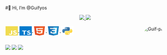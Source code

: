 #👋 Hi, I’m @Guifyos

<div align="center">
  <a href="https://github.com/Guifyos">
  <img height="140em" src="https://github-readme-stats.vercel.app/api?username=Guifyos&show_icons=true&theme=gruvbox&include_all_commits=true&count_private=true"/>
  <img height="140em" src="https://github-readme-stats.vercel.app/api/top-langs/?username=Guifyos&layout=compact&langs_count=7&theme=gruvbox"/>
</div>
<div style="display: inline_block"><br>
  <img align="center" alt="Guif-Js" height="30" width="40" src="https://raw.githubusercontent.com/devicons/devicon/master/icons/javascript/javascript-plain.svg">
  <img align="center" alt="Guif-Ts" height="30" width="40" src="https://raw.githubusercontent.com/devicons/devicon/master/icons/typescript/typescript-plain.svg">
  <img align="center" alt="Guif-HTML" height="30" width="40" src="https://raw.githubusercontent.com/devicons/devicon/master/icons/html5/html5-original.svg">
  <img align="center" alt="Guif-CSS" height="30" width="40" src="https://raw.githubusercontent.com/devicons/devicon/master/icons/css3/css3-original.svg">
  <img align="center" alt="Guif-Python" height="30" width="40" src="https://raw.githubusercontent.com/devicons/devicon/master/icons/python/python-original.svg">
  <img align="right" alt="Guif-pic" height="150" style="border-radius:50px;" src="https://user-images.githubusercontent.com/98777565/208940315-623bfa44-22d8-4c75-8cba-754aa642f554.jpg?width=676&height=676">
</div>
  

  ##
 
<div> 
  <a href="https://instagram.com/Guifyos" target="_blank"><img src="https://img.shields.io/badge/-Instagram-%23E4405F?style=for-the-badge&logo=instagram&logoColor=white" target="_blank"></a>
  <a href = "mailto:guilhermefmouramoreira@gmail.com"><img src="https://img.shields.io/badge/-Gmail-%23333?style=for-the-badge&logo=gmail&logoColor=white" target="_blank"></a>
  <a href="https://www.linkedin.com/in/guilherme-francisco-moura-moreira-da-silva-24a51625b/" target="_blank"><img src="https://img.shields.io/badge/-LinkedIn-%230077B5?style=for-the-badge&logo=linkedin&logoColor=white" target="_blank"></a> 
 
</div>
